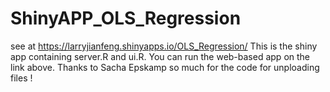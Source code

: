 # ShinyAPP_OLS_Regression
see at https://larryjianfeng.shinyapps.io/OLS_Regression/
This is the shiny app containing server.R and ui.R.
You can run the web-based app on the link above. 
Thanks to Sacha Epskamp so much for the code for unploading files ! 
